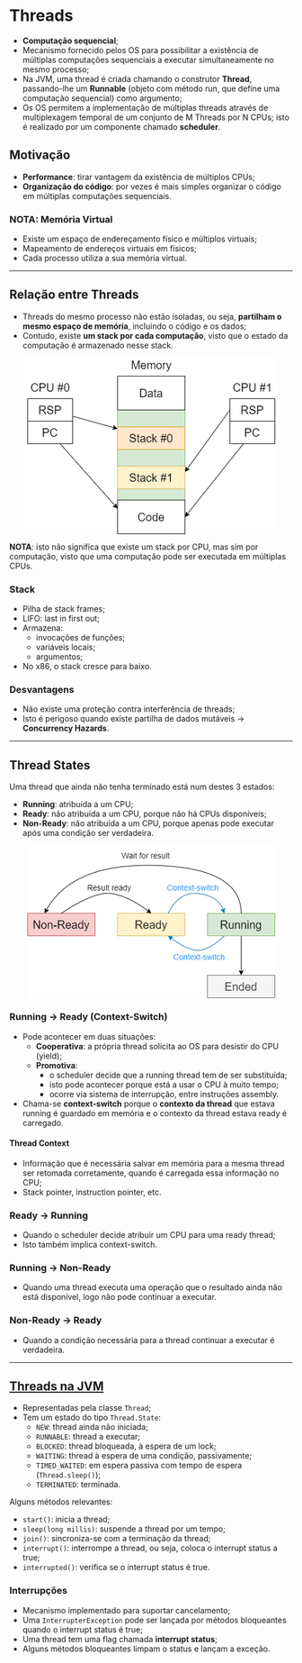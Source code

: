 # Threads

* **Computação sequencial**;
* Mecanismo fornecido pelos OS para possibilitar a existência de múltiplas computações sequenciais a executar simultaneamente no mesmo processo;
* Na JVM, uma thread é criada chamando o construtor **Thread**, passando-lhe um **Runnable** (objeto com método run, que define uma computação sequencial) como argumento;
* Os OS permitem a implementação de múltiplas threads através de multiplexagem temporal de um conjunto de M Threads por N CPUs; isto é realizado por um componente chamado **scheduler**.

## Motivação

* **Performance**: tirar vantagem da existência de múltiplos CPUs;
* **Organização do código**: por vezes é mais simples organizar o código em múltiplas computações sequenciais.

### NOTA: Memória Virtual

* Existe um espaço de endereçamento físico e múltiplos virtuais;
* Mapeamento de endereços virtuais em físicos;
* Cada processo utiliza a sua memória virtual.

---

## Relação entre Threads

* Threads do mesmo processo não estão isoladas, ou seja, **partilham o mesmo espaço de memória**, incluindo o código e os dados;
* Contudo, existe **um stack por cada computação**, visto que o estado da computação é armazenado nesse stack.

<p align="center">
    <img src="./docs/memory.png" alt="Memory" align="center"/>
</p>

**NOTA**: isto não significa que existe um stack por CPU, mas sim por computação, visto que uma computação pode ser executada em múltiplas CPUs.

### Stack

* Pilha de stack frames;
* LIFO: last in first out;
* Armazena:
  * invocações de funções;
  * variáveis locais;
  * argumentos;
* No x86, o stack cresce para baixo.

### Desvantagens

* Não existe uma proteção contra interferência de threads;
* Isto é perigoso quando existe partilha de dados mutáveis -> **Concurrency Hazards**.

---

## Thread States

Uma thread que ainda não tenha terminado está num destes 3 estados:

* **Running**: atribuída a um CPU;
* **Ready**: não atribuída a um CPU, porque não há CPUs disponíveis;
* **Non-Ready**: não atribuída a um CPU, porque apenas pode executar após uma condição ser verdadeira.

<p align="center">
    <img src="./docs/thread-states.png" alt="Thread States" align="center"/>
</p>

### Running -> Ready (Context-Switch)

* Pode acontecer em duas situações:
  * **Cooperativa**: a própria thread solicita ao OS para desistir do CPU (yield);
  * **Promotiva**: 
    * o scheduler decide que a running thread tem de ser substituída; 
    * isto pode acontecer porque está a usar o CPU à muito tempo;
    * ocorre via sistema de interrupção, entre instruções assembly.
* Chama-se **context-switch** porque o **contexto da thread** que estava running é guardado em memória e o contexto da thread estava ready é carregado.

#### Thread Context

* Informação que é necessária salvar em memória para a mesma thread ser retomada corretamente, quando é carregada essa informação no CPU;
* Stack pointer, instruction pointer, etc.

### Ready -> Running

* Quando o scheduler decide atribuir um CPU para uma ready thread;
* Isto também implica context-switch.

### Running -> Non-Ready

* Quando uma thread executa uma operação que o resultado ainda não está disponível, logo não pode continuar a executar.

### Non-Ready -> Ready

* Quando a condição necessária para a thread continuar a executar é verdadeira.

---

## [Threads na JVM](https://docs.oracle.com/javase/7/docs/api/java/lang/Thread.html)

* Representadas pela classe `Thread`;
* Tem um estado do tipo `Thread.State`:
  * `NEW`: thread ainda não iniciada;
  * `RUNNABLE`: thread a executar;
  * `BLOCKED`: thread bloqueada, à espera de um lock;
  * `WAITING`: thread à espera de uma condição, passivamente;
  * `TIMED_WAITED`: em espera passiva com tempo de espera (`Thread.sleep()`);
  * `TERMINATED`: terminada.

Alguns métodos relevantes:

* `start()`: inicia a thread;
* `sleep(long millis)`: suspende a thread por um tempo;
* `join()`: sincroniza-se com a terminação da thread;
* `interrupt()`: interrompe a thread, ou seja, coloca o interrupt status a true;
* `interrupted()`: verifica se o interrupt status é true.

### Interrupções

* Mecanismo implementado para suportar cancelamento;
* Uma `InterrupterException` pode ser lançada por métodos bloqueantes quando o interrupt status é true;
* Uma thread tem uma flag chamada **interrupt status**;
* Alguns métodos bloqueantes limpam o status e lançam a exceção.